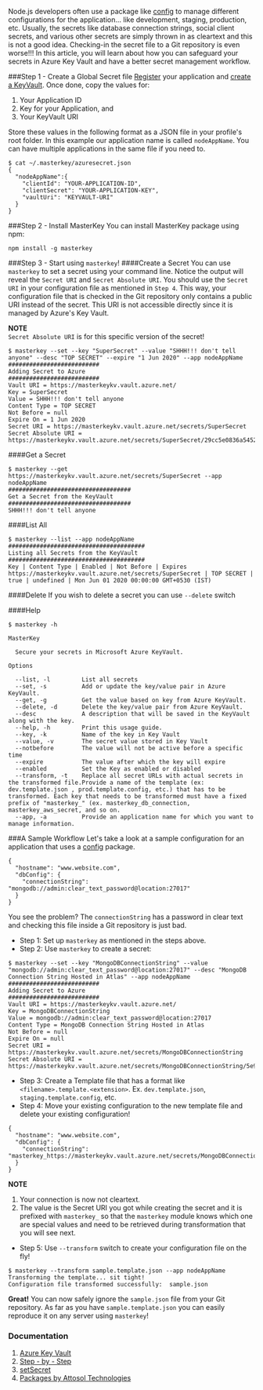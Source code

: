 Node.js developers often use a package like [config](https://www.npmjs.com/package/config) to manage different configurations for the application... like development, staging, production, etc. Usually, the secrets like database connection strings, social client secrets, and various other secrets are simply thrown in as cleartext and this is not a good idea. Checking-in the secret file to a Git repository is even worse!!! In this article, you will learn about how you can safeguard your secrets in Azure Key Vault and have a better secret management workflow.

###Step 1 - Create a Global Secret file
[Register](https://docs.microsoft.com/en-us/azure/key-vault/key-vault-get-started#a-idregisteraregister-an-application-with-azure-active-directory) your application and [create a KeyVault](https://docs.microsoft.com/en-us/azure/key-vault/key-vault-get-started). Once done, copy the values for:

1. Your Application ID
2. Key for your Application, and
3. Your KeyVault URI

Store these values in the following format as a JSON file in your profile's root folder. In this example our application name is called `nodeAppName`. You can have multiple applications in the same file if you need to.

```
$ cat ~/.masterkey/azuresecret.json
{
  "nodeAppName":{
    "clientId": "YOUR-APPLICATION-ID",
    "clientSecret": "YOUR-APPLICATION-KEY",
    "vaultUri": "KEYVAULT-URI"
  }
}
```

###Step 2 - Install MasterKey
You can install MasterKey package using npm:
```
npm install -g masterkey
```
###Step 3 - Start using `masterkey`!
####Create a Secret
You can use `masterkey` to set a secret using your command line. Notice the output will reveal the `Secret URI` and `Secret Absolute URI`. You should use the `Secret URI` in your configuration file as mentioned in `Step 4`. This way, your configuration file that is checked in the Git repository only contains a public URI instead of the secret. This URI is not accessible directly since it is managed by Azure's Key Vault.

**NOTE**  
`Secret Absolute URI` is for this specific version of the secret!

```
$ masterkey --set --key "SuperSecret" --value "SHHH!!! don't tell anyone" --desc "TOP SECRET" --expire "1 Jun 2020" --app nodeAppName
##########################
Adding Secret to Azure
##########################
Vault URI = https://masterkeykv.vault.azure.net/
Key = SuperSecret
Value = SHHH!!! don't tell anyone
Content Type = TOP SECRET
Not Before = null
Expire On = 1 Jun 2020
Secret URI = https://masterkeykv.vault.azure.net/secrets/SuperSecret
Secret Absolute URI = https://masterkeykv.vault.azure.net/secrets/SuperSecret/29cc5e0836a54524bc35d07c6f7d95c5
```
####Get a Secret
```
$ masterkey --get https://masterkeykv.vault.azure.net/secrets/SuperSecret --app nodeAppName
###################################
Get a Secret from the KeyVault
###################################
SHHH!!! don't tell anyone
```
####List All
```
$ masterkey --list --app nodeAppName
#######################################
Listing all Secrets from the KeyVault
#######################################
Key | Content Type | Enabled | Not Before | Expires
https://masterkeykv.vault.azure.net/secrets/SuperSecret | TOP SECRET | true | undefined | Mon Jun 01 2020 00:00:00 GMT+0530 (IST)
```
####Delete
If you wish to delete a secret you can use `--delete` switch

####Help
```
$ masterkey -h

MasterKey

  Secure your secrets in Microsoft Azure KeyVault. 

Options

  --list, -l         List all secrets                                                              
  --set, -s          Add or update the key/value pair in Azure KeyVault.                           
  --get, -g          Get the value based on key from Azure KeyVault.                               
  --delete, -d       Delete the key/value pair from Azure KeyVault.                                
  --desc             A description that will be saved in the KeyVault along with the key.          
  --help, -h         Print this usage guide.                                                       
  --key, -k          Name of the key in Key Vault                                                  
  --value, -v        The secret value stored in Key Vault                                          
  --notbefore        The value will not be active before a specific time                           
  --expire           The value after which the key will expire                                     
  --enabled          Set the Key as enabled or disabled                                            
  --transform, -t    Replace all secret URLs with actual secrets in the transformed file.Provide a name of the template (ex: dev.template.json , prod.template.config, etc.) that has to be transformed. Each key that needs to be transformed must have a fixed prefix of "masterkey_" (ex. masterkey_db_connection, masterkey_aws_secret, and so on.                                              
  --app, -a          Provide an application name for which you want to manage information.       
```

###A Sample Workflow
Let's take a look at a sample configuration for an application that uses a [config](https://www.npmjs.com/package/config) package.

```
{
  "hostname": "www.website.com",
  "dbConfig": {
    "connectionString": "mongodb://admin:clear_text_password@location:27017"
  }
}
```
You see the problem? The `connectionString` has a password in clear text and checking this file inside a Git repository is just bad. 

- Step 1: Set up `masterkey` as mentioned in the steps above.
- Step 2: Use `masterkey` to create a secret:
```
$ masterkey --set --key "MongoDBConnectionString" --value "mongodb://admin:clear_text_password@location:27017" --desc "MongoDB Connection String Hosted in Atlas" --app nodeAppName
##########################
Adding Secret to Azure
##########################
Vault URI = https://masterkeykv.vault.azure.net/
Key = MongoDBConnectionString
Value = mongodb://admin:clear_text_password@location:27017
Content Type = MongoDB Connection String Hosted in Atlas
Not Before = null
Expire On = null
Secret URI = https://masterkeykv.vault.azure.net/secrets/MongoDBConnectionString
Secret Absolute URI = https://masterkeykv.vault.azure.net/secrets/MongoDBConnectionString/5e97d2da953c4aa7b6b97c0f723c0e4a
```
- Step 3: Create a Template file that has a format like `<filename>.template.<extension>`. Ex. `dev.template.json`, `staging.template.config`, etc.
- Step 4: Move your existing configuration to the new template file and delete your existing configuration! 

```
{
  "hostname": "www.website.com",
  "dbConfig": {
    "connectionString": "masterkey_https://masterkeykv.vault.azure.net/secrets/MongoDBConnectionString"
  }
}
```
**NOTE**  
1. Your connection is now not cleartext.
2. The value is the Secret URI you got while creating the secret and it is prefixed with `masterkey_` so that the `masterkey` module knows which one are special values and need to be retrieved during transformation that you will see next.

- Step 5: Use `--transform` switch to create your configuration file on the fly!
```
$ masterkey --transform sample.template.json --app nodeAppName
Transforming the template... sit tight!
Configuration file transformed successfully:  sample.json
```

**Great!** You can now safely ignore the `sample.json` file from your Git repository. As far as you have `sample.template.json` you can easily reproduce it on any server using `masterkey`!

### Documentation
1. [Azure Key Vault](https://azure.microsoft.com/en-in/services/key-vault/)  
2. [Step - by - Step](https://blogs.technet.microsoft.com/kv/2015/06/02/azure-key-vault-step-by-step/)  
3. [setSecret](http://azure.github.io/azure-sdk-for-node/azure-keyvault/latest/KeyVaultClient.html#setSecret)  
4. [Packages by Attosol Technologies](https://www.attosol.com/secure-application-secrets-using-masterkey-in-azure-key-vault/)